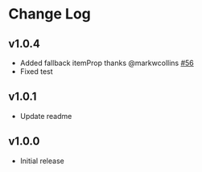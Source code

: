 # Change Log

## v1.0.4
- Added fallback itemProp thanks @markwcollins [#56](https://github.com/devmehq/open-graph-extractor/pull/56)
- Fixed test

## v1.0.1
- Update readme

## v1.0.0
- Initial release
